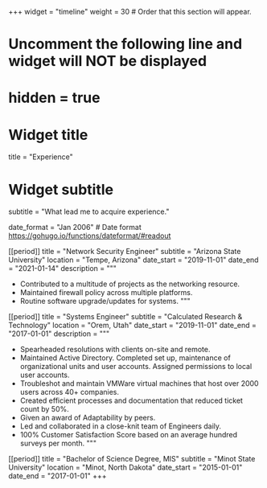 +++
widget = "timeline"
weight = 30  # Order that this section will appear.

# Uncomment the following line and widget will NOT be displayed
# hidden = true

# Widget title
title = "Experience"
# Widget subtitle
subtitle = "What lead me to acquire experience."

date_format = "Jan 2006" # Date format https://gohugo.io/functions/dateformat/#readout

[[period]]
  title = "Network Security Engineer"
  subtitle = "Arizona State University"
  location = "Tempe, Arizona"
  date_start = "2019-11-01"
  date_end = "2021-01-14"
  description = """
  - Contributed to a multitude of projects as the networking resource.
  - Maintained firewall policy across multiple platforms. 
  - Routine software upgrade/updates for systems.
"""

[[period]]
  title = "Systems Engineer"
  subtitle = "Calculated Research & Technology"
  location = "Orem, Utah"
  date_start = "2019-11-01"
  date_end = "2017-01-01"
  description = """
  -	Spearheaded resolutions with clients on-site and remote.
  -	Maintained Active Directory. Completed set up, maintenance of organizational units and user accounts. Assigned permissions to local user accounts.
  -	Troubleshot and maintain VMWare virtual machines that host over 2000 users across 40+ companies.
  -	Created efficient processes and documentation that reduced ticket count by 50%.
  -	Given an award of Adaptability by peers.
  -	Led and collaborated in a close-knit team of Engineers daily.
  -	100% Customer Satisfaction Score based on an average hundred surveys per month.
"""

[[period]]
  title = "Bachelor of Science Degree, MIS"
  subtitle = "Minot State University"
  location = "Minot, North Dakota"
  date_start = "2015-01-01"
  date_end = "2017-01-01"
+++
